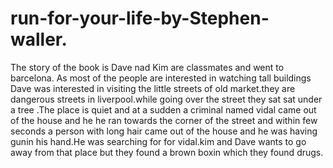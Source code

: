 # run-for-your-life-by-Stephen-waller.
The story of the book is Dave nad Kim are classmates and went to barcelona.
As most of the people are interested in watching tall buildings Dave was interested in visiting the little streets of old market.they are dangerous streets in liverpool.while going over the street they sat sat under a tree .The place
 is quiet and at a sudden a criminal named vidal came out of the house and he he ran towards the corner of the street and within few seconds a person with long hair came out of the house and he was having  gunin his hand.He was searching for for vidal.kim and Dave wants to go away from that place but they found a brown boxin which they found drugs.
